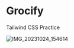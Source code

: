 # Grocify
Tailwind CSS Practice

![IMG_20231024_154614](https://github.com/Rahulvsigma/Grocify/assets/111653637/a2a647b0-782c-4e25-a3a4-a16054c48253)
